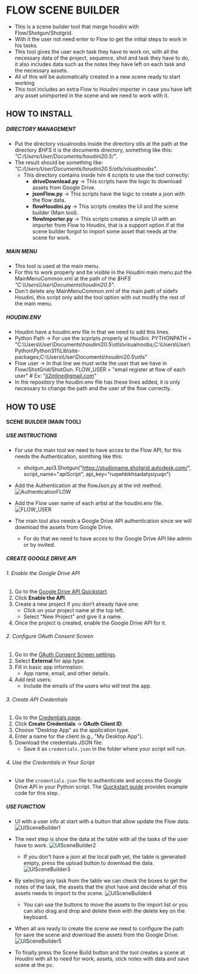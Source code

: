 # FLOW SCENE BUILDER

- This is a scene builder tool that merge houdini with Flow/Shotgun/Shotgrid.
- With it the user not need enter to Flow to get the initial steps to work in his tasks.
- This tool gives the user each task they have to work on, with all the necessary data of the project, sequence, shot and task they have to do, it also includes data such as the notes they have left on each task and the necessary assets.
- All of this will be automatically created in a new scene ready to start working
- This tool includes an extra Flow to Houdini importer in case you have left any asset unimported in the scene and we need to work with it.

## HOW TO INSTALL

##### DIRECTORY MANAGEMENT

- Put the directory visualnoobs inside the directory otls at the path at the directory *$HFS* it is the documents directory, something like this: *"C:/Users/User/Documents/houdini20.5/"*.
- The result should be something like: *"C:/Users/User/Documents/houdini20.5/otls/visualnoobs"*.
	- This directory contains inside him 4 scripts to use the tool correctly:
		- **driveDownload.py** -> This scripts have the logic to download assets from Google Drive.
		- **jsonFlow.py** ->  This scripts have the logic to create a json with the flow data.
		- **flowHoudini.py** -> This scripts creates the UI and the scene builder (Main tool).
		- **flowImporter.py** -> This scripts creates a simple UI with an importer from Flow to Houdini, that is a support option if at the scene builder forgot to import some asset that needs at the scene for work.

##### MAIN MENU

- This tool is used at the main menu.
- For this to work properly and be visible in the Houdini main menu put the MainMenuCommon.xml at the path of the *$HFS* *"C:\Users\User\Documents\houdini20.5"*.
- Don't delete any MainMenuCommon.xml of the main path of sidefx Houdini,  this script only add the tool option with out modify the rest of the main menu.

##### HOUDINI.ENV

- Houdini have a houdini.env file in that we need to add this lines.
- Python Path -> For use the scpripts properly at Houdini.
		PYTHONPATH = "C:\Users\User\Documents\houdini20.5\otls\visualnoobs;C:\Users\User\Python\Python311\Lib\site-packages;C:\Users\User\Documents\houdini20.5\otls"
- Flow user -> In that line we must write the user that we have in Flow/ShotGrid/ShotGun.
		FLOW_USER = "email register at flow of each user" # Ex: "jj2inline@gmail.com"
- In the repository the houdini.env file has these lines added, it is only necessary to change the path and the user of the flow correctly.

## HOW TO USE

#### SCENE BUILDER (MAIN TOOL)

##### USE INSTRUCTIONS

- For use the main tool we need to have acces to the Flow API, for this needs the Authentication, somthing like this:
	- shotgun_api3.Shotgun("https://studioname.shotgrid.autodesk.com/", script_name="apiScript",
api_key="ruqwhbkhsadahjsiyuqn")

-  Add the Authentication at the flowJson.py at the init method.
![AuthenticationFLOW](https://github.com/user-attachments/assets/0fc04c66-bc41-4cf3-85b6-4dcbbb647fb6)
- Add the Flow user name of each artist at the houdini.env file.
![FLOW_USER](https://github.com/user-attachments/assets/904ebfa9-cc1e-4134-864f-b8230689c64c)
- The main tool also needs a Google Drive API authentication since we will download the assets from Google Drive.
	- For do that we need to have acces to the Google Drive API like admin or by invited.

##### CREATE GOOGLE DRIVE API

###### 1. Enable the Google Drive API

1. Go to the [Google Drive API Quickstart](https://developers.google.com/drive/api/quickstart/python).
2. Click **Enable the API**.
3. Create a new project if you don’t already have one:
   - Click on your project name at the top left.
   - Select "New Project" and give it a name.
4. Once the project is created, enable the Google Drive API for it.

###### 2. Configure OAuth Consent Screen
1. Go to the [OAuth Consent Screen settings](https://console.cloud.google.com/apis/credentials/consent).
2. Select **External** for app type.
3. Fill in basic app information:
   - App name, email, and other details.
4. Add test users:
   - Include the emails of the users who will test the app.

###### 3. Create API Credentials
1. Go to the [Credentials page](https://console.cloud.google.com/apis/credentials).
2. Click **Create Credentials** → **OAuth Client ID**.
3. Choose "Desktop App" as the application type.
4. Enter a name for the client (e.g., "My Desktop App").
5. Download the credentials JSON file:
   - Save it as `credentials.json` in the folder where your script will run.

###### 4. Use the Credentials in Your Script
- Use the `credentials.json` file to authenticate and access the Google Drive API in your Python script. The [Quickstart guide](https://developers.google.com/drive/api/quickstart/python) provides example code for this step.

##### USE FUNCTION

- UI with a user info at start with a button that allow update the Flow data.
![UISceneBuilder1](https://github.com/user-attachments/assets/24b5ff33-4741-4394-b6c8-1b4a678e855d)

- The next step is show the data at the table with all the tasks of the user have to work.
![UISceneBuilder2](https://github.com/user-attachments/assets/e1f76a3c-b3f7-43b0-9945-1c9b725da160)
	- If you don't have a json at the local path yet, the table is generated empty, press the upload button to download the data.
	![UISceneBuilder3](https://github.com/user-attachments/assets/eec92c91-be6a-44d5-8016-060a80046364)

- By selecting any task from the table we can check the boxes to get the notes of the task, the assets that the shot have and decide what of this assets needs to import to the scene.
![UISceneBuilder4](https://github.com/user-attachments/assets/4fdcc9f2-3a12-440c-af5b-17fc92cbbc09)
	- You can use the buttons to move the assets to the import list or you can also drag and drop and delete them with the delete key on the keyboard.

- When all are ready to create the scene we need to configure the path for save the scene and download the assets from the Google Drive.
![UISceneBuilder5](https://github.com/user-attachments/assets/d134599f-6f34-4ead-98d8-6350f7a1ce78)

- To finally press the Scene Build button and the tool creates a scene at Houdini with all to need for work, assets, stick notes with data and save scene at the pc.
